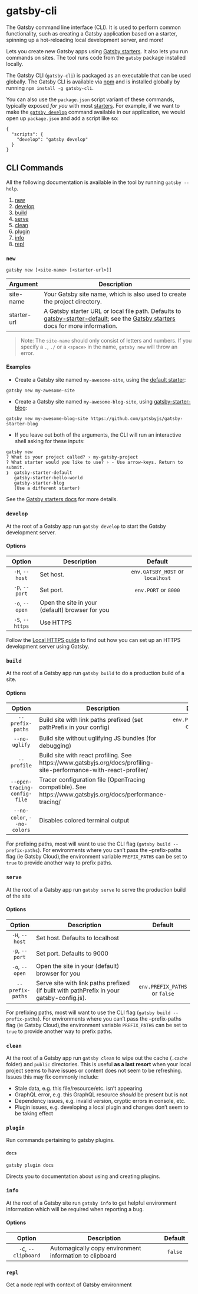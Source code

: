 gatsby-cli
==========

The Gatsby command line interface (CLI). It is used to perform common functionality, such as creating a Gatsby application based on a starter, spinning up a hot-reloading local development server, and more!

Lets you create new Gatsby apps using [Gatsby starters](https://www.gatsbyjs.org/docs/gatsby-starters/). It also lets you run commands on sites. The tool runs code from the `gatsby` package installed locally.

The Gatsby CLI (`gatsby-cli`) is packaged as an executable that can be used globally. The Gatsby CLI is available via [npm](https://www.npmjs.com/) and is installed globally by running `npm install -g gatsby-cli`.

You can also use the `package.json` script variant of these commands, typically exposed *for you* with most [starters](https://www.gatsbyjs.org/docs/starters/). For example, if we want to make the [`gatsby develop`](#develop) command available in our application, we would open up `package.json` and add a script like so:

    {
      "scripts": {
        "develop": "gatsby develop"
      }
    }

CLI Commands
------------

All the following documentation is available in the tool by running `gatsby --help`.

1.  [new](#new)
2.  [develop](#develop)
3.  [build](#build)
4.  [serve](#serve)
5.  [clean](#clean)
6.  [plugin](#plugin)
7.  [info](#info)
8.  [repl](#repl)

### `new`

    gatsby new [<site-name> [<starter-url>]]

<table style="width:99%;"><colgroup><col style="width: 4%" /><col style="width: 95%" /></colgroup><thead><tr class="header"><th>Argument</th><th>Description</th></tr></thead><tbody><tr class="odd"><td>site-name</td><td>Your Gatsby site name, which is also used to create the project directory.</td></tr><tr class="even"><td>starter-url</td><td>A Gatsby starter URL or local file path. Defaults to <a href="https://github.com/gatsbyjs/gatsby-starter-default">gatsby-starter-default</a>; see the <a href="https://www.gatsbyjs.org/docs/gatsby-starters/">Gatsby starters</a> docs for more information.</td></tr></tbody></table>

> Note: The `site-name` should only consist of letters and numbers. If you specify a `.`, `./` or a `<space>` in the name, `gatsby new` will throw an error.

#### Examples

-   Create a Gatsby site named `my-awesome-site`, using the [default starter](https://github.com/gatsbyjs/gatsby-starter-default):

<!-- -->

    gatsby new my-awesome-site

-   Create a Gatsby site named `my-awesome-blog-site`, using [gatsby-starter-blog](https://www.gatsbyjs.org/starters/gatsbyjs/gatsby-starter-blog/):

<!-- -->

    gatsby new my-awesome-blog-site https://github.com/gatsbyjs/gatsby-starter-blog

-   If you leave out both of the arguments, the CLI will run an interactive shell asking for these inputs:

<!-- -->

    gatsby new
    ? What is your project called? › my-gatsby-project
    ? What starter would you like to use? › - Use arrow-keys. Return to submit.
    ❯  gatsby-starter-default
       gatsby-starter-hello-world
       gatsby-starter-blog
       (Use a different starter)

See the [Gatsby starters docs](https://www.gatsbyjs.org/docs/gatsby-starters/) for more details.

### `develop`

At the root of a Gatsby app run `gatsby develop` to start the Gatsby development server.

#### Options

<table><thead><tr class="header"><th style="text-align: center;">Option</th><th>Description</th><th style="text-align: center;">Default</th></tr></thead><tbody><tr class="odd"><td style="text-align: center;"><code>-H</code>, <code>--host</code></td><td>Set host.</td><td style="text-align: center;"><code>env.GATSBY_HOST</code> or <code>localhost</code></td></tr><tr class="even"><td style="text-align: center;"><code>-p</code>, <code>--port</code></td><td>Set port.</td><td style="text-align: center;"><code>env.PORT</code> or <code>8000</code></td></tr><tr class="odd"><td style="text-align: center;"><code>-o</code>, <code>--open</code></td><td>Open the site in your (default) browser for you</td><td style="text-align: center;"></td></tr><tr class="even"><td style="text-align: center;"><code>-S</code>, <code>--https</code></td><td>Use HTTPS</td><td style="text-align: center;"></td></tr></tbody></table>

Follow the [Local HTTPS guide](https://www.gatsbyjs.org/docs/local-https/) to find out how you can set up an HTTPS development server using Gatsby.

### `build`

At the root of a Gatsby app run `gatsby build` to do a production build of a site.

#### Options

<table style="width:98%;"><colgroup><col style="width: 16%" /><col style="width: 66%" /><col style="width: 16%" /></colgroup><thead><tr class="header"><th style="text-align: center;">Option</th><th>Description</th><th style="text-align: center;">Default</th></tr></thead><tbody><tr class="odd"><td style="text-align: center;"><code>--prefix-paths</code></td><td>Build site with link paths prefixed (set pathPrefix in your config)</td><td style="text-align: center;"><code>env.PREFIX_PATHS</code> or <code>false</code></td></tr><tr class="even"><td style="text-align: center;"><code>--no-uglify</code></td><td>Build site without uglifying JS bundles (for debugging)</td><td style="text-align: center;"><code>false</code></td></tr><tr class="odd"><td style="text-align: center;"><code>--profile</code></td><td>Build site with react profiling. See https://www.gatsbyjs.org/docs/profiling-site-performance-with-react-profiler/</td><td style="text-align: center;"><code>false</code></td></tr><tr class="even"><td style="text-align: center;"><code>--open-tracing-config-file</code></td><td>Tracer configuration file (OpenTracing compatible). See https://www.gatsbyjs.org/docs/performance-tracing/</td><td style="text-align: center;"></td></tr><tr class="odd"><td style="text-align: center;"><code>--no-color</code>, <code>--no-colors</code></td><td>Disables colored terminal output</td><td style="text-align: center;"><code>false</code></td></tr></tbody></table>

For prefixing paths, most will want to use the CLI flag (`gatsby build --prefix-paths`). For environments where you can’t pass the –prefix-paths flag (ie Gatsby Cloud),the environment variable `PREFIX_PATHS` can be set to `true` to provide another way to prefix paths.

### `serve`

At the root of a Gatsby app run `gatsby serve` to serve the production build of the site

#### Options

<table style="width:99%;"><colgroup><col style="width: 12%" /><col style="width: 66%" /><col style="width: 21%" /></colgroup><thead><tr class="header"><th style="text-align: center;">Option</th><th>Description</th><th style="text-align: center;">Default</th></tr></thead><tbody><tr class="odd"><td style="text-align: center;"><code>-H</code>, <code>--host</code></td><td>Set host. Defaults to localhost</td><td style="text-align: center;"></td></tr><tr class="even"><td style="text-align: center;"><code>-p</code>, <code>--port</code></td><td>Set port. Defaults to 9000</td><td style="text-align: center;"></td></tr><tr class="odd"><td style="text-align: center;"><code>-o</code>, <code>--open</code></td><td>Open the site in your (default) browser for you</td><td style="text-align: center;"></td></tr><tr class="even"><td style="text-align: center;"><code>--prefix-paths</code></td><td>Serve site with link paths prefixed (if built with pathPrefix in your gatsby-config.js).</td><td style="text-align: center;"><code>env.PREFIX_PATHS</code> or <code>false</code></td></tr></tbody></table>

For prefixing paths, most will want to use the CLI flag (`gatsby build --prefix-paths`). For environments where you can’t pass the –prefix-paths flag (ie Gatsby Cloud),the environment variable `PREFIX_PATHS` can be set to `true` to provide another way to prefix paths.

### `clean`

At the root of a Gatsby app run `gatsby clean` to wipe out the cache (`.cache` folder) and `public` directories. This is useful **as a last resort** when your local project seems to have issues or content does not seem to be refreshing. Issues this may fix commonly include:

-   Stale data, e.g. this file/resource/etc. isn’t appearing
-   GraphQL error, e.g. this GraphQL resource *should* be present but is not
-   Dependency issues, e.g. invalid version, cryptic errors in console, etc.
-   Plugin issues, e.g. developing a local plugin and changes don’t seem to be taking effect

### `plugin`

Run commands pertaining to gatsby plugins.

#### `docs`

`gatsby plugin docs`

Directs you to documentation about using and creating plugins.

### `info`

At the root of a Gatsby site run `gatsby info` to get helpful environment information which will be required when reporting a bug.

#### Options

<table style="width:98%;"><colgroup><col style="width: 23%" /><col style="width: 67%" /><col style="width: 8%" /></colgroup><thead><tr class="header"><th style="text-align: center;">Option</th><th>Description</th><th style="text-align: center;">Default</th></tr></thead><tbody><tr class="odd"><td style="text-align: center;"><code>-C</code>, <code>--clipboard</code></td><td>Automagically copy environment information to clipboard</td><td style="text-align: center;"><code>false</code></td></tr></tbody></table>

### `repl`

Get a node repl with context of Gatsby environment
